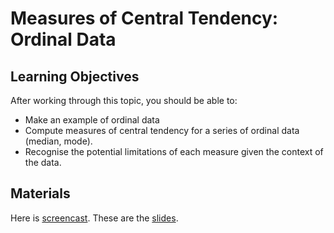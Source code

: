 # Measures of Central Tendency: Ordinal Data

## Learning Objectives

After working through this topic, you should be able to:

- Make an example of ordinal data
- Compute measures of central tendency for a series of ordinal data (median, mode).
- Recognise the potential limitations of each measure given the context of the data.

## Materials

Here is
[screencast](https://electure.uni-bonn.de/static/mh_default_org/engage-player/xxx).
These are the [slides](descriptive_statistics-central_tendency_ordinal_data.pdf).
